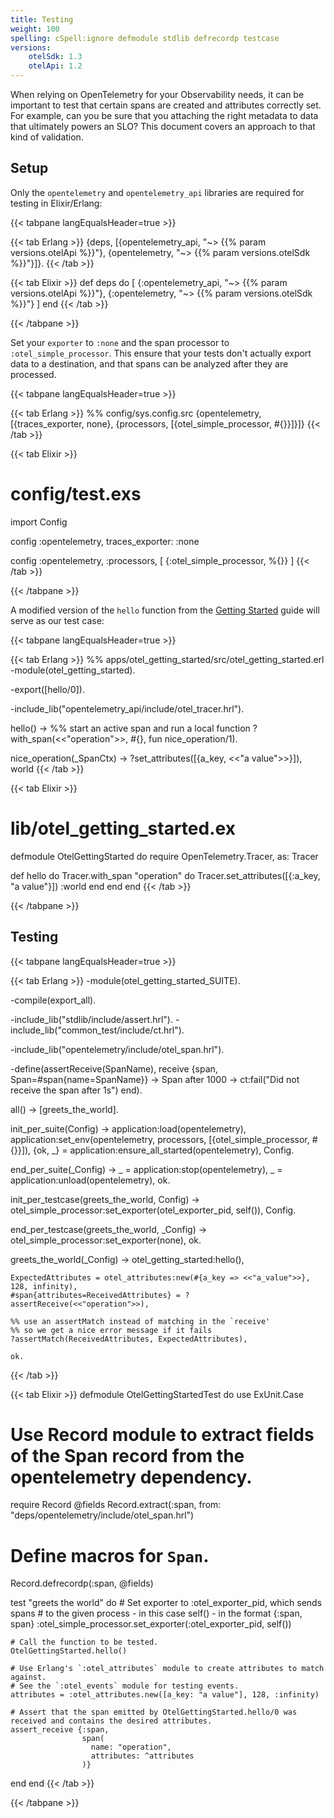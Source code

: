 ```yaml
---
title: Testing
weight: 100
spelling: cSpell:ignore defmodule stdlib defrecordp testcase
versions: 
    otelSdk: 1.3
    otelApi: 1.2
---
```


When relying on OpenTelemetry for your Observability needs, it can be important
to test that certain spans are created and attributes correctly set. For
example, can you be sure that you attaching the right metadata to data that
ultimately powers an SLO? This document covers an approach to that kind of
validation.

## Setup

Only the `opentelemetry` and `opentelemetry_api` libraries are required for
testing in Elixir/Erlang:

<!-- prettier-ignore-start -->
{{< tabpane langEqualsHeader=true >}}

{{< tab Erlang >}}
{deps, [{opentelemetry_api, "~> {{% param versions.otelApi %}}"},
        {opentelemetry, "~> {{% param versions.otelSdk %}}"}]}.
{{< /tab >}}

{{< tab Elixir >}}
def deps do
  [
    {:opentelemetry_api, "~> {{% param versions.otelApi %}}"},
    {:opentelemetry, "~> {{% param versions.otelSdk %}}"}
  ]
end
{{< /tab >}}

{{< /tabpane >}}
<!-- prettier-ignore-end -->

Set your `exporter` to `:none` and the span processor to
`:otel_simple_processor`. This ensure that your tests don't actually export data
to a destination, and that spans can be analyzed after they are processed.

<!-- prettier-ignore-start -->
{{< tabpane langEqualsHeader=true >}}

{{< tab Erlang >}}
%% config/sys.config.src
{opentelemetry,
  [{traces_exporter, none},
   {processors,
     [{otel_simple_processor, #{}}]}]}
{{< /tab >}}

{{< tab Elixir >}}
# config/test.exs
import Config

config :opentelemetry,
    traces_exporter: :none

config :opentelemetry, :processors, [
  {:otel_simple_processor, %{}}
]
{{< /tab >}}

{{< /tabpane >}}
<!-- prettier-ignore-end -->

A modified version of the `hello` function from the
[Getting Started](/docs/instrumentation/erlang/getting-started/) guide will
serve as our test case:

<!-- prettier-ignore-start -->
{{< tabpane langEqualsHeader=true >}}

{{< tab Erlang >}}
%% apps/otel_getting_started/src/otel_getting_started.erl
-module(otel_getting_started).

-export([hello/0]).

-include_lib("opentelemetry_api/include/otel_tracer.hrl").

hello() ->
    %% start an active span and run a local function
    ?with_span(<<"operation">>, #{}, fun nice_operation/1).

nice_operation(_SpanCtx) ->
    ?set_attributes([{a_key, <<"a value">>}]),
    world
{{< /tab >}}

{{< tab Elixir >}}
# lib/otel_getting_started.ex
defmodule OtelGettingStarted do
  require OpenTelemetry.Tracer, as: Tracer

  def hello do
    Tracer.with_span "operation" do
      Tracer.set_attributes([{:a_key, "a value"}])
      :world
    end
  end
end
{{< /tab >}}

{{< /tabpane >}}
<!-- prettier-ignore-end -->

## Testing

<!-- prettier-ignore-start -->
{{< tabpane langEqualsHeader=true >}}

{{< tab Erlang >}}
-module(otel_getting_started_SUITE).

-compile(export_all).

-include_lib("stdlib/include/assert.hrl").
-include_lib("common_test/include/ct.hrl").

-include_lib("opentelemetry/include/otel_span.hrl").

-define(assertReceive(SpanName),
        receive
            {span, Span=#span{name=SpanName}} ->
                Span
        after
            1000 ->
                ct:fail("Did not receive the span after 1s")
        end).

all() ->
    [greets_the_world].

init_per_suite(Config) ->
    application:load(opentelemetry),
    application:set_env(opentelemetry, processors, [{otel_simple_processor, #{}}]),
    {ok, _} = application:ensure_all_started(opentelemetry),
    Config.

end_per_suite(_Config) ->
    _ = application:stop(opentelemetry),
    _ = application:unload(opentelemetry),
    ok.

init_per_testcase(greets_the_world, Config) ->
    otel_simple_processor:set_exporter(otel_exporter_pid, self()),
    Config.

end_per_testcase(greets_the_world, _Config) ->
    otel_simple_processor:set_exporter(none),
    ok.

greets_the_world(_Config) ->
    otel_getting_started:hello(),

    ExpectedAttributes = otel_attributes:new(#{a_key => <<"a_value">>}, 128, infinity),
    #span{attributes=ReceivedAttributes} = ?assertReceive(<<"operation">>),

    %% use an assertMatch instead of matching in the `receive'
    %% so we get a nice error message if it fails
    ?assertMatch(ReceivedAttributes, ExpectedAttributes),

    ok.
{{< /tab >}}

{{< tab Elixir >}}
defmodule OtelGettingStartedTest do
  use ExUnit.Case

  # Use Record module to extract fields of the Span record from the opentelemetry dependency.
  require Record
  @fields Record.extract(:span, from: "deps/opentelemetry/include/otel_span.hrl")
  # Define macros for `Span`.
  Record.defrecordp(:span, @fields)

  test "greets the world" do
    # Set exporter to :otel_exporter_pid, which sends spans
    # to the given process - in this case self() - in the format {:span, span}
    :otel_simple_processor.set_exporter(:otel_exporter_pid, self())

    # Call the function to be tested.
    OtelGettingStarted.hello()

    # Use Erlang's `:otel_attributes` module to create attributes to match against.
    # See the `:otel_events` module for testing events.
    attributes = :otel_attributes.new([a_key: "a value"], 128, :infinity)

    # Assert that the span emitted by OtelGettingStarted.hello/0 was received and contains the desired attributes.
    assert_receive {:span,
                    span(
                      name: "operation",
                      attributes: ^attributes
                    )}
  end
end
{{< /tab >}}

{{< /tabpane >}}
<!-- prettier-ignore-end -->
